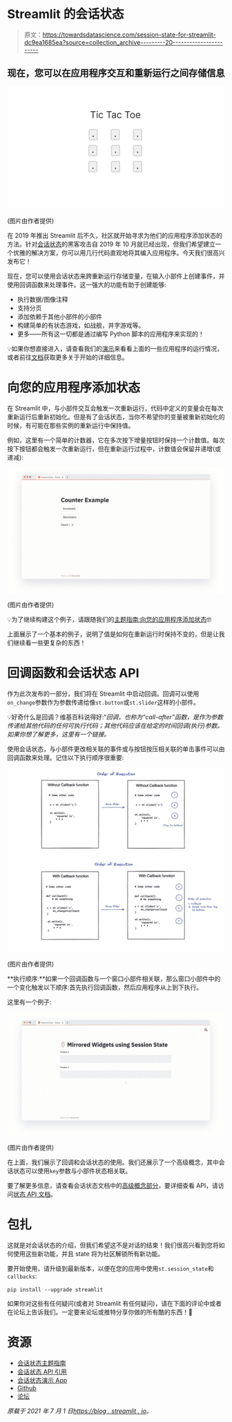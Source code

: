 # Streamlit 的会话状态

> 原文：<https://towardsdatascience.com/session-state-for-streamlit-dc9ea1685ea?source=collection_archive---------20----------------------->

## 现在，您可以在应用程序交互和重新运行之间存储信息

![](img/8cc87befd4e6042d3d3df955cbeb1c86.png)

(图片由作者提供)

在 2019 年推出 Streamlit 后不久，社区就开始寻求为他们的应用程序添加状态的方法。针对[会话状态](https://gist.github.com/tvst/036da038ab3e999a64497f42de966a92)的黑客攻击自 2019 年 10 月就已经出现，但我们希望建立一个优雅的解决方案，你可以用几行代码直观地将其编入应用程序。今天我们很高兴发布它！

现在，您可以使用会话状态来跨重新运行存储变量，在输入小部件上创建事件，并使用回调函数来处理事件。这一强大的功能有助于创建能够:

*   执行数据/图像注释
*   支持分页
*   添加依赖于其他小部件的小部件
*   构建简单的有状态游戏，如战舰，井字游戏等。
*   更多——所有这一切都是通过编写 Python 脚本的应用程序来实现的！

💡如果你想直接进入，请查看我们的[演示](https://share.streamlit.io/streamlit/release-demos/0.84/0.84/streamlit_app.py?page=headliner)来看看上面的一些应用程序的运行情况，或者前往[文档](https://docs.streamlit.io/en/stable/add_state_app.html)获取更多关于开始的详细信息。

# 向您的应用程序添加状态

在 Streamlit 中，与小部件交互会触发一次重新运行，代码中定义的变量会在每次重新运行后重新初始化。但是有了会话状态，当你不希望你的变量被重新初始化的时候，有可能在那些实例的重新运行中保持值。

例如，这里有一个简单的计数器，它在多次按下增量按钮时保持一个计数值。每次按下按钮都会触发一次重新运行，但在重新运行过程中，计数值会保留并递增(或递减):

![](img/8ffee854a95cee81be13431a99bbd1ff.png)

(图片由作者提供)

💡为了继续构建这个例子，请跟随我们的[主题指南:向您的应用程序添加状态](https://docs.streamlit.io/en/stable/add_state_app.html)🤓

上面展示了一个基本的例子，说明了值是如何在重新运行时保持不变的，但是让我们继续看一些更复杂的东西！

# 回调函数和会话状态 API

作为此次发布的一部分，我们将在 Streamlit 中启动回调。回调可以使用`on_change`参数作为参数传递给像`st.button`或`st.slider`这样的小部件。

💡好奇什么是回调？维基百科说得好:“*回调，也称为“call-after”函数，是作为参数传递给其他代码的任何可执行代码；其他代码应该在给定的时间回调(执行)参数。如果你想了解更多，这里有一个链接。*

使用会话状态，与小部件更改相关联的事件或与按钮按压相关联的单击事件可以由回调函数来处理。记住以下执行顺序很重要:

![](img/f953f02195d6f5571ec3ead91dfa9d04.png)

(图片由作者提供)

**执行顺序:**如果一个回调函数与一个窗口小部件相关联，那么窗口小部件中的一个变化触发以下顺序:首先执行回调函数，然后应用程序从上到下执行。

这里有一个例子:

![](img/104619eab250a926fd82f796828e7101.png)

(图片由作者提供)

在上面，我们展示了回调和会话状态的使用。我们还展示了一个高级概念，其中会话状态可以使用`key`参数与小部件状态相关联。

要了解更多信息，请查看会话状态文档中的[高级概念部分](https://docs.streamlit.io/en/stable/add_state_app.html#advanced-concepts)，要详细查看 API，请访问[状态 API 文档](https://docs.streamlit.io/en/stable/session_state_api.html)。

# 包扎

这就是对会话状态的介绍，但我们希望这不是对话的结束！我们很高兴看到您将如何使用这些新功能，并且 state 将为社区解锁所有新功能。

要开始使用，请升级到最新版本，以便在您的应用中使用`st.session_state`和`callbacks`:

```
pip install --upgrade streamlit
```

如果你对这些有任何疑问(或者对 Streamlit 有任何疑问)，请在下面的评论中或者在论坛上告诉我们。一定要来论坛或推特分享你做的所有酷的东西！🎈

# 资源

*   [会话状态主题指南](https://docs.streamlit.io/en/stable/add_state_app.html)
*   [会话状态 API 引用](https://docs.streamlit.io/en/stable/session_state_api.html)
*   [会话状态演示 App](https://share.streamlit.io/streamlit/release-demos/0.84/0.84/streamlit_app.py?page=headliner)
*   [Github](https://github.com/streamlit/streamlit)
*   [论坛](https://discuss.streamlit.io/)

*原载于 2021 年 7 月 1 日*[*https://blog . streamlit . io*](https://blog.streamlit.io/session-state-for-streamlit/)*。*